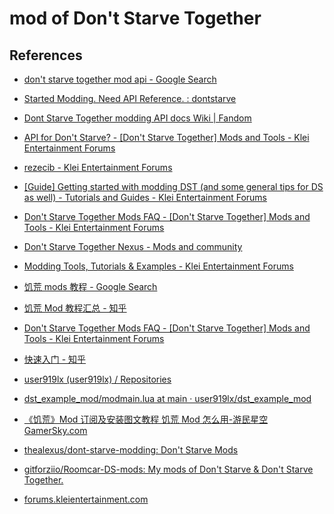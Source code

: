 # mod of Don't Starve Together

## References

- [don't starve together mod api - Google Search](https://www.google.com/search?q=don%27t+starve+together+mod+api&rlz=1C1YTUH_zh-CNCN1046CN1046&sxsrf=AJOqlzVSwbgE_Ry8SRgIePL0dpDNjdg2oA%3A1679183912014&ei=KFAWZK4_gp-x4w_i1p-YDQ&ved=0ahUKEwiu89nE1-b9AhWCT2wGHWLrB9MQ4dUDCA8&uact=5&oq=don%27t+starve+together+mod+api&gs_lcp=Cgxnd3Mtd2l6LXNlcnAQAzIICAAQgAQQywEyBQgAEIYDMgUIABCGAzoKCAAQRxDWBBCwAzoFCAAQgAQ6BggAEBYQHjoICAAQFhAeEAo6BwghEKABEAo6CAghEBYQHhAdSgQIQRgAUL4OWLgTYLIVaAFwAXgAgAGZA4gBkwqSAQcyLTIuMS4xmAEAoAEByAEIwAEB&sclient=gws-wiz-serp)

- [Started Modding. Need API Reference. : dontstarve](https://www.reddit.com/r/dontstarve/comments/5ldakq/started_modding_need_api_reference/)

- [Dont Starve Together modding API docs Wiki | Fandom](https://dst-api-docs.fandom.com/wiki/Home#Interfaces)

- [API for Don't Starve? - [Don't Starve Together] Mods and Tools - Klei Entertainment Forums](https://forums.kleientertainment.com/forums/topic/49192-api-for-dont-starve/)

- [rezecib - Klei Entertainment Forums](https://forums.kleientertainment.com/profile/350174-rezecib/)

- [[Guide] Getting started with modding DST (and some general tips for DS as well) - Tutorials and Guides - Klei Entertainment Forums](https://forums.kleientertainment.com/forums/topic/47353-guide-getting-started-with-modding-dst-and-some-general-tips-for-ds-as-well/)

- [Don't Starve Together Mods FAQ - [Don't Starve Together] Mods and Tools - Klei Entertainment Forums](https://forums.kleientertainment.com/forums/topic/43773-dont-starve-together-mods-faq/)

- [Don't Starve Together Nexus - Mods and community](https://www.nexusmods.com/dontstarvetogether?tab=popular+%2830+days%29)

- [Modding Tools, Tutorials & Examples - Klei Entertainment Forums](https://forums.kleientertainment.com/files/category/5-modding-tools-tutorials-examples/)

- [饥荒 mods 教程 - Google Search](https://www.google.com/search?q=%E9%A5%A5%E8%8D%92+mods+%E6%95%99%E7%A8%8B&rlz=1C1YTUH_zh-CNCN1046CN1046&oq=%E9%A5%A5%E8%8D%92+mods+%E6%95%99%E7%A8%8B&aqs=chrome..69i57j0i546l4.6509j0j7&sourceid=chrome&ie=UTF-8)

- [饥荒 Mod 教程汇总 - 知乎](https://zhuanlan.zhihu.com/p/570258953)

- [Don't Starve Together Mods FAQ - [Don't Starve Together] Mods and Tools - Klei Entertainment Forums](https://forums.kleientertainment.com/forums/topic/43773-dont-starve-together-mods-faq/)

- [快速入门 - 知乎](https://zhuanlan.zhihu.com/p/570453868)

- [user919lx (user919lx) / Repositories](https://github.com/user919lx?tab=repositories)

- [dst_example_mod/modmain.lua at main · user919lx/dst_example_mod](https://github.com/user919lx/dst_example_mod/blob/main/water_walk/modmain.lua)

- [《饥荒》Mod 订阅及安装图文教程 饥荒 Mod 怎么用-游民星空 GamerSky.com](https://www.gamersky.com/handbook/201712/990791.shtml)

- [thealexus/dont-starve-modding: Don't Starve Mods](https://github.com/thealexus/dont-starve-modding)

- [gitforziio/Roomcar-DS-mods: My mods of Don't Starve & Don't Starve Together.](https://github.com/gitforziio/Roomcar-DS-mods)

- [forums.kleientertainment.com](https://forums.kleientertainment.com/)
